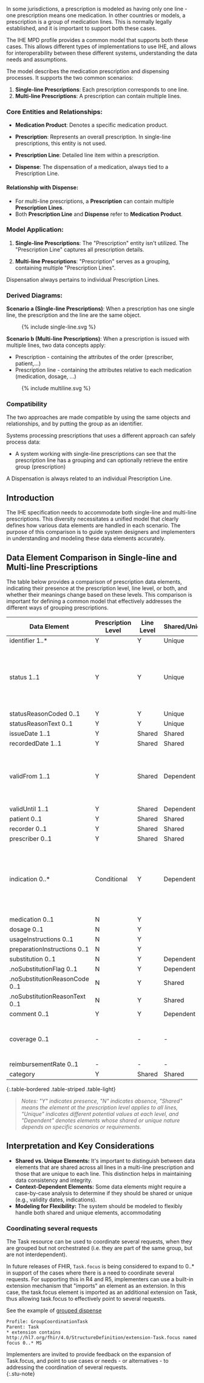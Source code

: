 
In some jurisdictions, a prescription is modeled as having only one line - one prescription means one medication. In other countries or models, a prescription is a group of medication lines. This is normally legally established, and it is important to support both these cases.

The IHE MPD profile provides a common model that supports both these cases. This allows different types of implementations to use IHE, and allows for interoperability between these different systems, understanding the data needs and assumptions.

The model describes the medication prescription and dispensing processes. It supports the two common scenarios:

1. **Single-line Prescriptions**: Each prescription corresponds to one line.
2. **Multi-line Prescriptions**: A prescription can contain multiple lines.



### Core Entities and Relationships:

- **Medication Product**: Denotes a specific medication product.
  
- **Prescription**: Represents an overall prescription. In single-line prescriptions, this entity is not used.

- **Prescription Line**: Detailed line item within a prescription.

- **Dispense**: The dispensation of a medication, always tied to a Prescription Line.


#### Relationship with Dispense:

- For multi-line prescriptions, a **Prescription** can contain multiple **Prescription Lines**.
- Both **Prescription Line** and **Dispense** refer to **Medication Product**.


### Model Application:

1. **Single-line Prescriptions**: The "Prescription" entity isn't utilized. The "Prescription Line" captures all prescription details.

2. **Multi-line Prescriptions**: "Prescription" serves as a grouping, containing multiple "Prescription Lines".

Dispensation always pertains to individual Prescription Lines.


### Derived Diagrams:

**Scenario a (Single-line Prescriptions)**:
When a prescription has one single line, the prescription and the line are the same object.

<figure>
  {% include single-line.svg %}
</figure>


**Scenario b (Multi-line Prescriptions)**:
When a prescription is issued with multiple lines, two data concepts apply:
* Prescription - containing the attributes of the order (prescriber, patient,...)
* Prescription line - containing the attributes relative to each medication (medication, dosage, ...)

<figure>
  {% include multiline.svg %}
</figure>



### Compatibility

The two approaches are made compatible by using the same objects and relationships, and by putting the group as an identifier.

Systems processing prescriptions that uses a different approach can safely process data: 
* A system working with single-line prescriptions can see that the prescription line has a grouping and can optionally retrieve the entire group (prescription)

A Dispensation is always related to an individual Prescription Line.

## Introduction

The IHE specification needs to accommodate both single-line and multi-line prescriptions. This diversity necessitates a unified model that clearly defines how various data elements are handled in each scenario. The purpose of this comparison is to guide system designers and implementers in understanding and modeling these data elements accurately.

## Data Element Comparison in Single-line and Multi-line Prescriptions

The table below provides a comparison of prescription data elements, indicating their presence at the prescription level, line level, or both, and whether their meanings change based on these levels. This comparison is important for defining a common model that effectively addresses the different ways of grouping prescriptions.

| Data Element               | Prescription Level | Line Level | Shared/Unique | Notes |
|----------------------------|--------------------|------------|---------------|-------|
| identifier 1..*            | Y                  | Y          | Unique        |       |
| status 1..1                | Y                  | Y          | Unique        | Lines may have different statuses, necessitating a distinct prescription status. |
| statusReasonCoded 0..1     | Y                  | Y          | Unique        |       |
| statusReasonText 0..1      | Y                  | Y          | Unique        |       |
| issueDate 1..1             | Y                  | Shared     | Shared        |       |
| recordedDate 1..1          | Y                  | Shared     | Shared        |       |
| validFrom 1..1             | Y                  | Shared     | Dependent     | Validity dates might differ across lines. Decision needed on uniformity. |
| validUntil 1..1            | Y                  | Shared     | Dependent     |       |
| patient 0..1               | Y                  | Shared     | Shared        |       |
| recorder 0..1              | Y                  | Shared     | Shared        |       |
| prescriber 0..1            | Y                  | Shared     | Shared        |       |
| indication 0..*            | Conditional        | Y          | Dependent     | Different lines may have unique indications, suggesting a need for separate indication handling. |
| medication 0..1            | N                  | Y          |               |       |
| dosage 0..1                | N                  | Y          |               |       |
| usageInstructions 0..1     | N                  | Y          |               |       |
| preparationInstructions 0..1 | N                | Y          |               |       |
| substitution 0..1          | N                  | Y          | Dependent     |       |
| .noSubstitutionFlag 0..1   | N                  | Y          | Dependent     |       |
| .noSubstitutionReasonCode 0..1 | N              | Y          | Shared        |       |
| .noSubstitutionReasonText 0..1 | N              | Y          | Shared        |       |
| comment 0..1               | Y                  | Y          | Dependent     |       |
| coverage 0..1              | -                  | -          | -             | Coverage is out of scope for the current version. |
| reimbursementRate 0..1     | -                  | -          | -             |       |
| category                   | Y                  | Shared     | Shared        |       |
{:.table-bordered .table-striped .table-light}


> *Notes: "Y" indicates presence, "N" indicates absence, "Shared" means the element at the prescription level applies to all lines, "Unique" indicates different potential values at each level, and "Dependent" denotes elements whose shared or unique nature depends on specific scenarios or requirements.*

## Interpretation and Key Considerations

- **Shared vs. Unique Elements:** It's important to distinguish between data elements that are shared across all lines in a multi-line prescription and those that are unique to each line. This distinction helps in maintaining data consistency and integrity.
- **Context-Dependent Elements:** Some data elements might require a case-by-case analysis to determine if they should be shared or unique (e.g., validity dates, indications).
- **Modeling for Flexibility:** The system should be modeled to flexibly handle both shared and unique elements, accommodating
### Coordinating several requests
The Task resource can be used to coordinate several requests, when they are grouped but not orchestrated (i.e. they are part of the same group, but are not interdependent). 

In future releases of FHIR, `Task.focus` is being considered to expand to 0..* in support of the cases where there is a need to coordinate several requests. For supporting this in R4 and R5, implementers can use a built-in extension mechanism that "imports" an element as an extension. In this case, the task.focus element is imported as an additional extension on Task, thus allowing task.focus to effectively point to several requests.

See the example of [grouped dispense](ex3-grouped-dispense.html)

```
Profile: GroupCoordinationTask
Parent: Task
* extension contains http://hl7.org/fhir/4.0/StructureDefinition/extension-Task.focus named focus 0..* MS
```

<div markdown="1">
Implementers are invited to provide feedback on the expansion of Task.focus, and point to use cases or needs - or alternatives - to addressing the coordination of several requests.
</div>
{:.stu-note}


